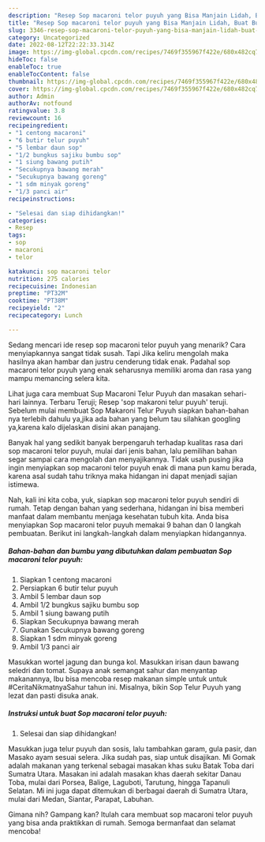 ```yaml
---
description: "Resep Sop macaroni telor puyuh yang Bisa Manjain Lidah, Buat Buka Puasa Lezat"
title: "Resep Sop macaroni telor puyuh yang Bisa Manjain Lidah, Buat Buka Puasa Lezat"
slug: 3346-resep-sop-macaroni-telor-puyuh-yang-bisa-manjain-lidah-buat-buka-puasa-lezat
category: Uncategorized
date: 2022-08-12T22:22:33.314Z
image: https://img-global.cpcdn.com/recipes/7469f355967f422e/680x482cq70/sop-macaroni-telor-puyuh-foto-resep-utama.jpg
hideToc: false
enableToc: true
enableTocContent: false
thumbnail: https://img-global.cpcdn.com/recipes/7469f355967f422e/680x482cq70/sop-macaroni-telor-puyuh-foto-resep-utama.jpg
cover: https://img-global.cpcdn.com/recipes/7469f355967f422e/680x482cq70/sop-macaroni-telor-puyuh-foto-resep-utama.jpg
author: Admin
authorAv: notfound
ratingvalue: 3.8
reviewcount: 16
recipeingredient:
- "1 centong macaroni"
- "6 butir telur puyuh"
- "5 lembar daun sop"
- "1/2 bungkus sajiku bumbu sop"
- "1 siung bawang putih"
- "Secukupnya bawang merah"
- "Secukupnya bawang goreng"
- "1 sdm minyak goreng"
- "1/3 panci air"
recipeinstructions:

- "Selesai dan siap dihidangkan!"
categories:
- Resep
tags:
- sop
- macaroni
- telor

katakunci: sop macaroni telor 
nutrition: 275 calories
recipecuisine: Indonesian
preptime: "PT32M"
cooktime: "PT38M"
recipeyield: "2"
recipecategory: Lunch

---
```



Sedang mencari ide resep sop macaroni telor puyuh yang menarik? Cara menyiapkannya sangat tidak susah. Tapi Jika keliru mengolah maka hasilnya akan hambar dan justru cenderung tidak enak. Padahal sop macaroni telor puyuh yang enak seharusnya memiliki aroma dan rasa yang mampu memancing selera kita.


Lihat juga cara membuat Sup Macaroni Telur Puyuh dan masakan sehari-hari lainnya. Terbaru Teruji; Resep &#39;sop makaroni telur puyuh&#39; teruji. Sebelum mulai membuat Sop Makaroni Telur Puyuh siapkan bahan-bahan nya terlebih dahulu ya,jika ada bahan yang belum tau silahkan googling ya,karena kalo dijelaskan disini akan panajang.

Banyak hal yang sedikit banyak berpengaruh terhadap kualitas rasa dari sop macaroni telor puyuh, mulai dari jenis bahan, lalu pemilihan bahan segar sampai cara mengolah dan menyajikannya. Tidak usah pusing jika ingin menyiapkan sop macaroni telor puyuh enak di mana pun kamu berada, karena asal sudah tahu triknya maka hidangan ini dapat menjadi sajian istimewa.


Nah, kali ini kita coba, yuk, siapkan sop macaroni telor puyuh sendiri di rumah. Tetap dengan bahan yang sederhana, hidangan ini bisa memberi manfaat dalam membantu menjaga kesehatan tubuh kita. Anda bisa menyiapkan Sop macaroni telor puyuh memakai 9 bahan dan 0 langkah pembuatan. Berikut ini langkah-langkah dalam menyiapkan hidangannya.

<!--inarticleads1-->

##### Bahan-bahan dan bumbu yang dibutuhkan dalam pembuatan Sop macaroni telor puyuh:

1. Siapkan 1 centong macaroni
1. Persiapkan 6 butir telur puyuh
1. Ambil 5 lembar daun sop
1. Ambil 1/2 bungkus sajiku bumbu sop
1. Ambil 1 siung bawang putih
1. Siapkan Secukupnya bawang merah
1. Gunakan Secukupnya bawang goreng
1. Siapkan 1 sdm minyak goreng
1. Ambil 1/3 panci air


Masukkan wortel jagung dan bunga kol. Masukkan irisan daun bawang seledri dan tomat. Supaya anak semangat sahur dan menyantap makanannya, Ibu bisa mencoba resep makanan simple untuk untuk #CeritaNikmatnyaSahur tahun ini. Misalnya, bikin Sop Telur Puyuh yang lezat dan pasti disuka anak. 

<!--inarticleads2-->

##### Instruksi untuk buat Sop macaroni telor puyuh:


1. Selesai dan siap dihidangkan!

Masukkan juga telur puyuh dan sosis, lalu tambahkan garam, gula pasir, dan Masako ayam sesuai selera. Jika sudah pas, siap untuk disajikan. Mi Gomak adalah makanan yang terkenal sebagai masakan khas suku Batak Toba dari Sumatra Utara. Masakan ini adalah masakan khas daerah sekitar Danau Toba, mulai dari Porsea, Balige, Laguboti, Tarutung, hingga Tapanuli Selatan. Mi ini juga dapat ditemukan di berbagai daerah di Sumatra Utara, mulai dari Medan, Siantar, Parapat, Labuhan. 

Gimana nih? Gampang kan? Itulah cara membuat sop macaroni telor puyuh yang bisa anda praktikkan di rumah. Semoga bermanfaat dan selamat mencoba!
